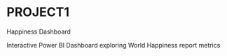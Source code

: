 # PROJECT1
Happiness Dashboard

Interactive Power BI Dashboard exploring World Happiness report metrics
